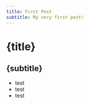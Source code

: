 ```yaml
---
title: First Post
subtitle: My very first post!
---
```


# {title}
## {subtitle}

- test
- test
- test